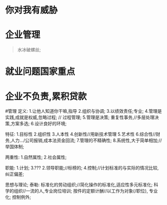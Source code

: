 # 你对我有威胁
# 企业管理
>水冰破螺丝;
# 就业问题国家重点
# 企业不负责,累积贷款


#管理
定义:
1.让他人知道你干嘛,指导
2.组织与协调;
3.以绩效责任;专业;
4.管理是实践,成就是权威,忽略过程; // 过程管理;
5.管理是决策; 重复性事务,//多层处理决策,方案多选;
6.设计良好的环境;

特征:
1.目标性
2.组织性
3.人本性
4.创新性//用新技术管理
5.艺术性
6.综合性//财务,人力.../公司报销,成本法资金回流;
7.管理的不精确性;
8.系统性,大于简单相加;//举国体制;

两重性:
1.自然属性;
2.社会属性;

职能:
1.计划;
3.???
2.领导职能;//标榜的;
4.控制;//计划标准的与实际的情况比较,纠正偏差;

思想与理论;
泰勒:
标准化的劳动组织;//简化操作的标准化,适应性多元标准化;
科学的组织//一流的人,专业岗位培训;
按件的定额计酬//以工作为对象(/职位),
专业化;
控制例外;
